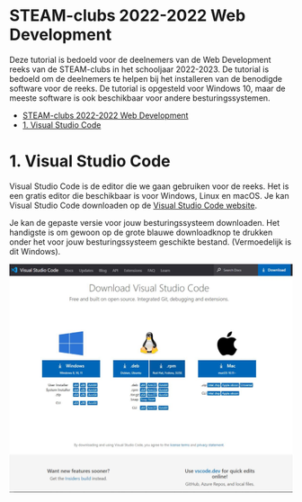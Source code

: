 # STEAM-clubs 2022-2022 Web Development
Deze tutorial is bedoeld voor de deelnemers van de Web Development reeks van de STEAM-clubs in het schooljaar 2022-2023. De tutorial is bedoeld om de deelnemers te helpen bij het installeren van de benodigde software voor de reeks. De tutorial is opgesteld voor Windows 10, maar de meeste software is ook beschikbaar voor andere besturingssystemen.

- [STEAM-clubs 2022-2022 Web Development](#steam-clubs-2022-2022-web-development)
- [1. Visual Studio Code](#1-visual-studio-code)

# 1. Visual Studio Code

Visual Studio Code is de editor die we gaan gebruiken voor de reeks. Het is een gratis editor die beschikbaar is voor Windows, Linux en macOS. Je kan Visual Studio Code downloaden op de [Visual Studio Code website](https://code.visualstudio.com/Download).

Je kan de gepaste versie voor jouw besturingssysteem downloaden. Het handigste is om gewoon op de grote blauwe downloadknop te drukken onder het voor jouw besturingssysteem geschikte bestand. (Vermoedelijk is dit Windows).

 ![Visual studio download pagina](./img/vsc_downloadpagina.jpg)

 